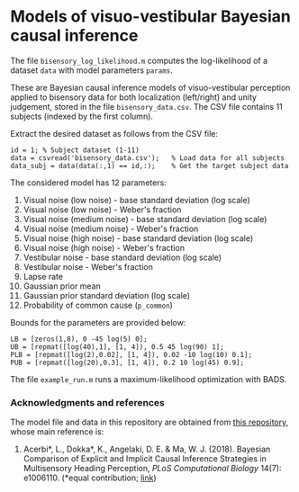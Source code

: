 # Models of visuo-vestibular Bayesian causal inference

The file `bisensory_log_likelihood.m` computes the log-likelihood of a dataset `data` with model parameters `params`.

These are Bayesian causal inference models of visuo-vestibular perception applied to bisensory data for both localization (left/right) and unity judgement, stored in the file `bisensory_data.csv`. The CSV file contains 11 subjects (indexed by the first column).

Extract the desired dataset as follows from the CSV file:
```
id = 1; % Subject dataset (1-11)
data = csvread('bisensory_data.csv');   % Load data for all subjects
data_subj = data(data(:,1) == id,:);    % Get the target subject data
```

The considered model has 12 parameters:

1. Visual noise (low noise) - base standard deviation (log scale)
2. Visual noise (low noise) - Weber's fraction
3. Visual noise (medium noise) - base standard deviation (log scale)
4. Visual noise (medium noise) - Weber's fraction
5. Visual noise (high noise) - base standard deviation (log scale)
6. Visual noise (high noise) - Weber's fraction
7. Vestibular noise - base standard deviation (log scale)
8. Vestibular noise - Weber's fraction
9. Lapse rate
10. Gaussian prior mean
11. Gaussian prior standard deviation (log scale)
12. Probability of common cause (`p_common`)

Bounds for the parameters are provided below:
```
LB = [zeros(1,8), 0 -45 log(5) 0];
UB = [repmat([log(40),1], [1, 4]), 0.5 45 log(90) 1];
PLB = [repmat([log(2),0.02], [1, 4]), 0.02 -10 log(10) 0.1];
PUB = [repmat([log(20),0.3], [1, 4]), 0.2 10 log(45) 0.9];
```

The file `example_run.m` runs a maximum-likelihood optimization with BADS.

### Acknowledgments and references

The model file and data in this repository are obtained from [this repository](https://github.com/lacerbi/visvest-causinf), whose main reference is:

1. Acerbi\*, L., Dokka\*, K., Angelaki, D. E. & Ma, W. J. (2018). Bayesian Comparison of Explicit and Implicit Causal Inference Strategies in Multisensory Heading Perception, *PLoS Computational Biology* 14(7): e1006110. (\*equal contribution; [link](https://journals.plos.org/ploscompbiol/article?id=10.1371/journal.pcbi.1006110))

